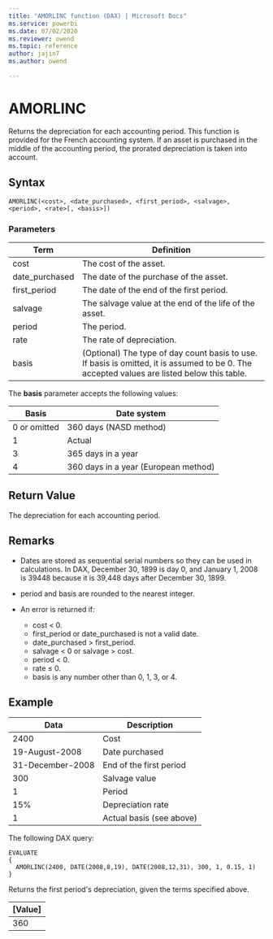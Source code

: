 ```yaml
---
title: "AMORLINC function (DAX) | Microsoft Docs"
ms.service: powerbi
ms.date: 07/02/2020
ms.reviewer: owend
ms.topic: reference
author: jajin7
ms.author: owend

---
```


# AMORLINC

Returns the depreciation for each accounting period. This function is provided for the French accounting system. If an asset is purchased in the middle of the accounting period, the prorated depreciation is taken into account.

## Syntax

```dax
AMORLINC(<cost>, <date_purchased>, <first_period>, <salvage>, <period>, <rate>[, <basis>])
```

### Parameters

|Term|Definition|  
|--------|--------------|  
|cost|The cost of the asset.|  
|date_purchased|The date of the purchase of the asset.|
|first_period|The date of the end of the first period.|
|salvage|The salvage value at the end of the life of the asset.|
|period|The period.|
|rate|The rate of depreciation.|
|basis|(Optional) The type of day count basis to use. If basis is omitted, it is assumed to be 0. The accepted values are listed below this table.|

The **basis** parameter accepts the following values:

| **Basis**    | **Date system**                      |
| ------------ | ------------------------------------ |
| 0 or omitted | 360 days (NASD method)               |
| 1            | Actual                               |
| 3            | 365 days in a year                   |
| 4            | 360 days in a year (European method) |

## Return Value

The depreciation for each accounting period.

## Remarks

- Dates are stored as sequential serial numbers so they can be used in calculations. In DAX, December 30, 1899 is day 0, and January 1, 2008 is 39448 because it is 39,448 days after December 30, 1899.

- period and basis are rounded to the nearest integer.

- An error is returned if:
  - cost < 0.
  - first_period or date_purchased is not a valid date.
  - date_purchased > first_period.
  - salvage < 0 or salvage > cost.
  - period < 0.
  - rate ≤ 0.
  - basis is any number other than 0, 1, 3, or 4.

## Example

| **Data**         | **Description**          |
| ---------------- | ------------------------ |
| 2400             | Cost                     |
| 19-August-2008   | Date purchased           |
| 31-December-2008 | End of the first period  |
| 300              | Salvage value            |
| 1                | Period                   |
| 15%              | Depreciation rate        |
| 1                | Actual basis (see above) |

The following DAX query:

```dax
EVALUATE
{
  AMORLINC(2400, DATE(2008,8,19), DATE(2008,12,31), 300, 1, 0.15, 1)
}
```

Returns the first period's depreciation, given the terms specified above.

| **[Value]** |
| ------------- |
| 360           |
